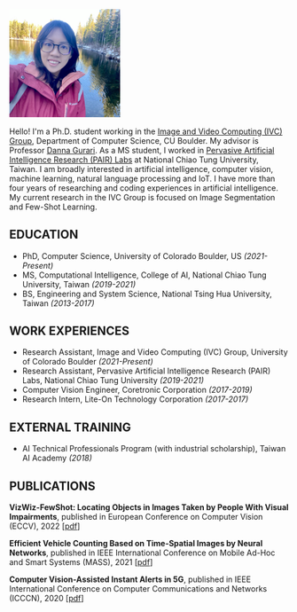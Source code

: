 <img src="normal.png" width="200">

Hello! I'm a Ph.D. student working in the [Image and Video Computing (IVC) Group](https://home.cs.colorado.edu/~DrG/IVC_Group.html), Department of Computer Science, CU Boulder. My advisor is Professor [Danna Gurari](https://home.cs.colorado.edu/~DrG/AboutMe.html). As a MS student, I worked in [Pervasive Artificial Intelligence Research (PAIR) Labs](https://pairlabs.ai/en/) at National Chiao Tung University, Taiwan. I am broadly interested in artificial intelligence, computer vision, machine learning, natural language processing and IoT. I have more than four years of researching and coding experiences in artificial intelligence. My current research in the IVC Group is focused on Image Segmentation and Few-Shot Learning.

## EDUCATION

- PhD, Computer Science, University of Colorado Boulder, US *(2021-Present)*
- MS, Computational Intelligence, College of AI, National Chiao Tung University, Taiwan *(2019-2021)*
- BS, Engineering and System Science, National Tsing Hua University, Taiwan *(2013-2017)*

## WORK EXPERIENCES

- Research Assistant, Image and Video Computing (IVC) Group, University of Colorado Boulder *(2021-Present)*
- Research Assistant, Pervasive Artificial Intelligence Research (PAIR) Labs, National Chiao Tung University *(2019-2021)*
- Computer Vision Engineer, Coretronic Corporation *(2017-2019)*
- Research Intern, Lite-On Technology Corporation *(2017-2017)*

## EXTERNAL TRAINING

- AI Technical Professionals Program (with industrial scholarship), Taiwan AI Academy  *(2018)*

## PUBLICATIONS

**VizWiz-FewShot: Locating Objects in Images Taken by People With Visual Impairments**, published in European Conference on Computer Vision (ECCV), 2022 [[pdf](https://arxiv.org/abs/2207.11810)]

**Efficient Vehicle Counting Based on Time-Spatial Images by Neural Networks**, published in IEEE International Conference on Mobile Ad-Hoc and Smart Systems (MASS), 2021 [[pdf](https://drive.google.com/file/d/13TwFhe1CkoYHCJWqEF8DW-3Bwvd6RdkQ/view?usp=sharing)]

**Computer Vision-Assisted Instant Alerts in 5G**, published in IEEE International Conference on Computer Communications and Networks (ICCCN), 2020 \[[pdf](https://ieeexplore.ieee.org/abstract/document/9209751)\]
